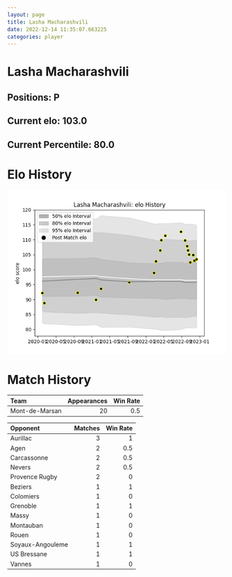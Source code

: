 ```yaml
---  
layout: page  
title: Lasha Macharashvili  
date: 2022-12-14 11:35:07.663225  
categories: player  
---
```

# Lasha Macharashvili

## Positions: P

## Current elo: 103.0

## Current Percentile: 80.0

# Elo History


![elo history](history_LashaMacharashvili.png)
# Match History


| Team           |   Appearances |   Win Rate |
|:---------------|--------------:|-----------:|
| Mont-de-Marsan |            20 |        0.5 |

| Opponent         |   Matches |   Win Rate |
|:-----------------|----------:|-----------:|
| Aurillac         |         3 |        1   |
| Agen             |         2 |        0.5 |
| Carcassonne      |         2 |        0.5 |
| Nevers           |         2 |        0.5 |
| Provence Rugby   |         2 |        0   |
| Beziers          |         1 |        1   |
| Colomiers        |         1 |        0   |
| Grenoble         |         1 |        1   |
| Massy            |         1 |        0   |
| Montauban        |         1 |        0   |
| Rouen            |         1 |        0   |
| Soyaux-Angouleme |         1 |        1   |
| US Bressane      |         1 |        1   |
| Vannes           |         1 |        0   |